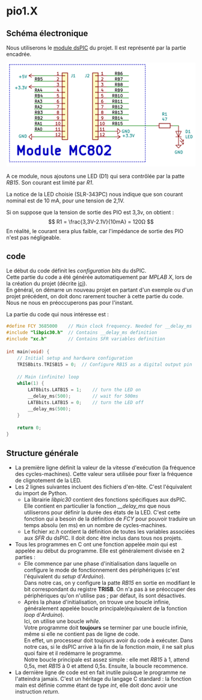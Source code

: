 # pio1.X

## Schéma électronique

Nous utiliserons le [module dsPIC](../../Hardware/Le%20module%20MC802.md) du projet.  Il est représenté par la partie encadrée.

![Schéma du projet pio1](img/pio1Schematic.png)

A ce module, nous ajoutons une LED (D1) qui sera contrôlée par la patte *RB15*.  Son courant est limité par *R1*.

La notice de la LED choisie (SLR-343PC) nous indique que son courant nominal est de 10 mA, pour une tension de 2,1V.

Si on suppose que la tension de sortie des PIO est 3,3v, on obtient :
$$
R1 = \frac{3,3V-2.1V}{10mA} = 120Ω
$$
En réalité, le courant sera plus faible, car l'impédance de sortie des PIO n'est pas négligeable.

## code

Le début du code définit les *configuration bits* du dsPIC.  
Cette partie du code a été générée automatiquement par *MPLAB X*, lors de la création du projet (décrite [ici](../../Guides/Création%20d'un%20nouveau%20projet.md)).  
En général, on démarre un nouveau projet en partant d'un exemple ou d'un projet précédent, on doit donc rarement toucher à cette partie du code.  Nous ne nous en préoccuperons pas pour l'instant.

La partie du code qui nous intéresse est :

```C
#define FCY 3685000    // Main clock frequency. Needed for __delay_ms
#include "libpic30.h"  // Contains __delay_ms definition
#include "xc.h"        // Contains SFR variables definition

int main(void) {
    // Initial setup and hardware configuration
    TRISBbits.TRISB15 = 0;  // Configure RB15 as a digital output pin

    // Main (infinite) loop
    while(1) {
        LATBbits.LATB15 = 1;    // turn the LED on
        __delay_ms(500);        // wait for 500ms
        LATBbits.LATB15 = 0;    // turn the LED off
        __delay_ms(500);
    }
    
    return 0;
}
```

## Structure générale

* La première ligne définit la valeur de la vitesse d'exécution (la fréquence des cycles-machines).  Cette valeur sera utilisée pour fixer la fréquence de clignotement de la LED.
* Les 2 lignes suivantes incluent des fichiers d'en-tête.  C'est l'équivalent du import de Python.
  * La librairie *libpic30* contient des fonctions spécifiques aux dsPIC.  Elle contient en particulier la fonction *__delay_ms* que nous utiliserons pour définir la durée des états de la LED.  C'est cette fonction qui a besoin de la définition de *FCY* pour pouvoir traduire un temps absolu (en ms) en un nombre de cycles-machines.
  * Le fichier *xc.h* contient la définition de toutes les variables associées aux *SFR* du dsPIC.  Il doit donc être inclus dans tous nos projets.
* Tous les programmes en C ont une fonction appelée *main* qui est appelée au début du programme. Elle est généralement divisée en 2 parties :
  * Elle commence par une phase d'initialisation dans laquelle on configure le mode de fonctionnement des périphériques (c'est l'équivalent du *setup* d'*Arduino*).  
  Dans notre cas, on y configure la patte *RB15* en sortie en modifiant le bit correspondant du registre **TRISB**.  On n'a pas à se préoccuper des périphériques qu'on n'utilise pas ; par défaut, ils sont désactivés.
  * Après la phase d'initialisation, on trouve une boucle infinie, généralement appelée boucle principale(équivalent de la fonction *loop* d'*Arduino*).  
  Ici, on utilise une boucle *while*.  
  Votre programme doit **toujours** se terminer par une boucle infinie, même si elle ne contient pas de ligne de code.  
  En effet, un processeur doit toujours avoir du code à exécuter.  Dans notre cas, si le dsPIC arrive à la fin de la fonction *main*, il ne sait plus quoi faire et il redémarre le programme.  
  Notre boucle principale est assez simple : elle met *RB15* à 1, attend 0,5s, met *RB15* à 0 et attend 0,5s.
  Ensuite, la boucle recommence.
* La dernière ligne de code est en fait inutile puisque le programme ne l'atteindra jamais.  C'est un héritage du langage C standard : la fonction main est définie comme étant de type *int*, elle doit donc avoir une instruction *return*.

